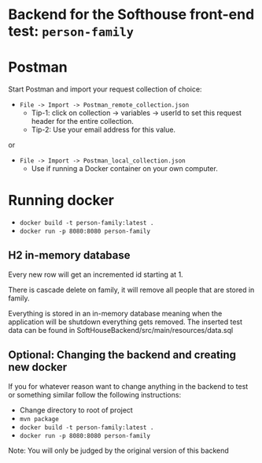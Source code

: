 # Backend for the Softhouse front-end test: `person-family`

# Postman
Start Postman and import your request collection of choice:

* `File -> Import -> Postman_remote_collection.json`  
   * Tip-1: click on collection -> variables -> userId to set this request header for the entire collection.  
   * Tip-2: Use your email address for this value.  
  
or  
  
* `File -> Import -> Postman_local_collection.json`  
   * Use if running a Docker container on your own computer.  

# Running docker

* `docker build -t person-family:latest .`
* `docker run -p 8080:8080 person-family`

## H2 in-memory database

Every new row will get an incremented id starting at 1.

There is cascade delete on family, it will remove all people that are stored in family.

Everything is stored in an in-memory database meaning when the application will be shutdown everything gets removed.
The inserted test data can be found in SoftHouseBackend/src/main/resources/data.sql

## Optional: Changing the backend and creating new docker

If you for whatever reason want to change anything in the backend to test or something similar follow the following instructions:

* Change directory to root of project
* `mvn package`
* `docker build -t person-family:latest .`
* `docker run -p 8080:8080 person-family`

Note: You will only be judged by the original version of this backend
